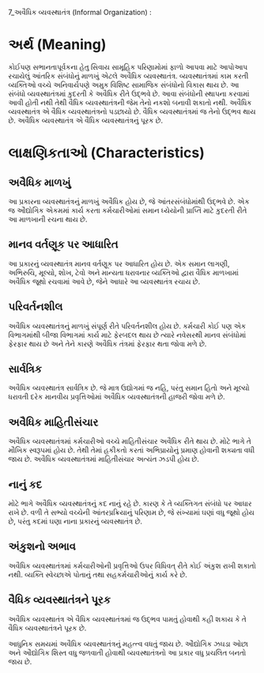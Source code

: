 7_અવૈધિક વ્યવસ્થાતંત્ર
(Informal Organization) :

# અર્થ (Meaning)

કોઈપણ સભાનતાપૂર્વકના હેતુ સિવાય સામૂહિક પરિણામોમાં ફાળો આપવા માટે આપોઆપ રચાયેલું આંતરિક સંબંધોનું માળખું એટલે અવૈધિક વ્યવસ્થાતંત્ર. વ્યવસ્થાતંત્રમાં કામ કરતી વ્યક્તિઓ વચ્ચે અનિવાર્યપણે અમુક વિશિષ્ટ સામાજિક સંબંધોનો વિકાસ થાય છે. આ સંબંધો વ્યવસ્થાતંત્રમાં કુદરતી કે અવૈધિક રીતે ઉદ્ભવે છે. આવા સંબંધોની સ્થાપના કરવામાં આવી હોતી નથી તેથી વૈધિક વ્યવસ્થાતંત્રની જેમ તેનો નકશો બનાવી શકાતો નથી. અવૈધિક વ્યવસ્થાતંત્ર એ વૈધિક વ્યવસ્થાતંત્રનો પડછાયો છે. વૈધિક વ્યવસ્થાતંત્રમાં જ તેનો ઉદ્ભવ થાય છે. અવૈધિક વ્યવસ્થાતંત્ર એ વૈધિક વ્યવસ્થાતંત્રનું પૂરક છે.

# લાક્ષણિકતાઓ (Characteristics)

## અવૈધિક માળખું

આ પ્રકારના વ્યવસ્થાતંત્રનું માળખું અવૈધિક હોય છે, જે આંતરસંબંધોમાંથી ઉદ્ભવે છે. એક જ ઔદ્યોગિક એકમમાં કાર્ય કરતા કર્મચારીઓમાં સમાન ધ્યેયોની પ્રાપ્તિ માટે કુદરતી રીતે આ માળખાની રચના થાય છે.

## માનવ વર્તણૂક પર આધારિત

આ પ્રકારનું વ્યવસ્થાતંત્ર માનવ વર્તણૂક પર આધારિત હોય છે. એક સમાન લાગણી, અભિરુચિ, મૂલ્યો, શોખ, ટેવો અને માન્યતા ધરાવનાર વ્યક્તિઓ દ્વારા વૈધિક માળખામાં અવૈધિક જૂથો રચવામાં આવે છે, જેને આધારે આ વ્યવસ્થાતંત્ર રચાય છે.

## પરિવર્તનશીલ

અવૈધિક વ્યવસ્થાતંત્રનું માળખું સંપૂર્ણ રીતે પરિવર્તનશીલ હોય છે. કર્મચારી કોઈ પણ એક વિભાગમાંથી બીજા વિભાગમાં કાર્ય માટે ફેરબદલ થાય છે ત્યારે નવેસરથી માનવ સંબંધોમાં ફેરફાર થાય છે અને તેને કારણે અવૈધિક તંત્રમાં ફેરફાર થતા જોવા મળે છે.

## સાર્વત્રિક

અવૈધિક વ્યવસ્થાતંત્ર સાર્વત્રિક છે. જે માત્ર ઉદ્યોગમાં જ નહિ, પરંતુ સમાન હિતો અને મૂલ્યો ધરાવતી દરેક માનવીય પ્રવૃત્તિઓમાં અવૈધિક વ્યવસ્થાતંત્રની હાજરી જોવા મળે છે.

## અવૈધિક માહિતીસંચાર

અવૈધિક વ્યવસ્થાતંત્રમાં કર્મચારીઓ વચ્ચે માહિતીસંચાર અવૈધિક રીતે થાય છે. મોટે ભાગે તે મૌખિક સ્વરૂપમાં હોય છે. તેથી તેમાં હકીકતો કરતાં અભિપ્રાયોનું પ્રમાણ હોવાની શક્યતા વધી જાય છે. અવૈધિક વ્યવસ્થાતંત્રમાં માહિતીસંચાર અત્યંત ઝડપી હોય છે.

## નાનું કદ

મોટે ભાગે અવૈધિક વ્યવસ્થાતંત્રનું કદ નાનું રહે છે. કારણ કે તે વ્યક્તિગત સંબંધો પર આધાર રાખે છે. વળી તે સભ્યો વચ્ચેની આંતરપ્રક્રિયાનું પરિણામ છે, જે સંખ્યામાં ઘણાં વધુ જૂથો હોય છે, પરંતુ કદમાં ઘણા નાના પ્રકારનું વ્યવસ્થાતંત્ર છે.

## અંકુશનો અભાવ

અવૈધિક વ્યવસ્થાતંત્રમાં કર્મચારીઓની પ્રવૃત્તિઓ ઉપર વિધિવત્ રીતે કોઈ અંકુશ રાખી શકાતો નથી. વ્યક્તિ સ્વેચ્છાએ પોતાનું તથા સહકર્મચારીઓનું કાર્ય કરે છે.

## વૈધિક વ્યવસ્થાતંત્રને પૂરક

અવૈધિક વ્યવસ્થાતંત્ર એ વૈધિક વ્યવસ્થાતંત્રમાં જ ઉદ્ભવ પામતું હોવાથી કહી શકાય કે તે વૈધિક વ્યવસ્થાતંત્રને પૂરક છે.

આધુનિક સમયમાં અવૈધિક વ્યવસ્થાતંત્રનું મહત્ત્વ વધતું જાય છે. ઔદ્યોગિક ઝઘડા ઓછા અને ઔદ્યોગિક શિસ્ત વધુ જળવાતી હોવાથી વ્યવસ્થાતંત્રનો આ પ્રકાર વધુ પ્રચલિત બનતો જાય છે.
